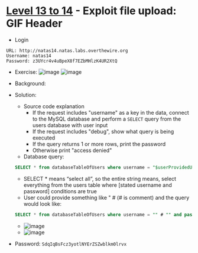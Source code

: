 # [Level 13 to 14](https://overthewire.org/wargames/natas/natas14.html) - Exploit file upload: GIF Header

- Login
```
URL: http://natas14.natas.labs.overthewire.org
Username: natas14
Password: z3UYcr4v4uBpeX8f7EZbMHlzK4UR2XtQ
```
- Exercise:
  ![image](https://github.com/user-attachments/assets/9ebcf907-da60-4f2f-9c6c-0229963b8327)
  ![image](https://github.com/user-attachments/assets/8f2b9887-55c0-4958-917b-dd930894220e)
- Background:
- Solution:
  - Source code explanation
    - If the request includes "username" as a key in the data, connect to the MySQL database and perform a `SELECT` query from the users database with user input
    - If the request includes "debug", show what query is being executed
    - If the query returns 1 or more rows, print the password
    - Otherwise print "access denied"
  - Database query:
  ```sql
  SELECT * from databaseTableOfUsers where username = "$userProvidedUsername" and password = "$userProvidedPassword"
  ```
    - SELECT * means “select all”, so the entire string means, select everything from the users table where [stated username and password] conditions are true
    - User could provide something like " # (# is comment) and the query would look like:
  ```sql
  SELECT * from databaseTableOfUsers where username = "" # "" and password = "$userProvidedPassword"
  ```
  - ![image](https://github.com/user-attachments/assets/55642d87-cd5c-4887-abe4-8b4242343d1d)
  - ![image](https://github.com/user-attachments/assets/be860f19-a586-4812-8a4e-032f7b44e198)


- Password: `SdqIqBsFcz3yotlNYErZSZwblkm0lrvx`
